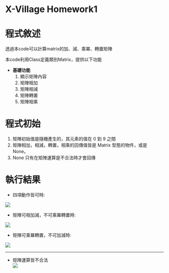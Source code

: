 X-Village Homework1
===
# 程式敘述
透過本code可以計算matrix的加、減、乘冪、轉置矩陣

本code利用Class定義類別Matrix，提供以下功能

* **基礎功能**  
    1. 顯示矩陣內容   
    2. 矩陣相加   
    3. 矩陣相減   
    4. 矩陣轉置  
    5. 矩陣相乘 

# 程式初始
1. 矩陣初始值是隨機產生的，其元素的值在 0 到 9 之間  
2. 矩陣相加，相減，轉置，相乘的回傳值皆是 Matrix 型態的物件，或是 None。  
3. None 只有在矩陣運算是不合法時才會回傳  


# 執行結果
* 四項動作皆可時:

![](https://i.imgur.com/fLCYPGL.png)

* 矩陣可相加減，不可乘冪轉置時:

![](https://i.imgur.com/0MKw4EW.png)

* 矩陣可乘冪轉置，不可加減時:

![](https://i.imgur.com/dIrXDVe.png)

---
* 矩陣運算皆不合法  
![](https://i.imgur.com/ZscEG24.png)
